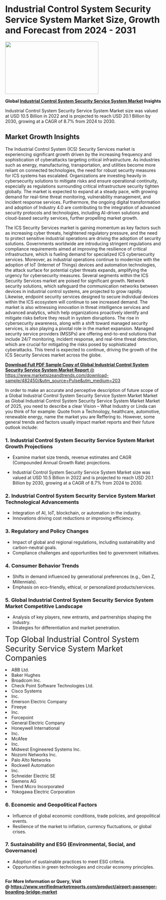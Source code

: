 <H1>Industrial Control System Security Service System Market Size, Growth and Forecast from 2024 - 2031</H1><img class="aligncenter size-medium wp-image-584254" src="https://thirdeyenews.in/wp-content/uploads/2024/09/Global-Market-Research-300x168.jpeg" alt="" width="300" height="168" /><p><strong>Global&nbsp;<a href="https://www.marketsizeandtrends.com/download-sample/482450/&amp;utm_source=Pulse&amp;utm_medium=203">Industrial Control System Security Service System Market</a> Insights</strong></p><p>Industrial Control System Security Service System Market size was valued at USD 10.5 Billion in 2022 and is projected to reach USD 20.1 Billion by 2030, growing at a CAGR of 8.7% from 2024 to 2030.</p><p><h2>Market Growth Insights</h2> <p>The Industrial Control System (ICS) Security Services market is experiencing significant growth driven by the increasing frequency and sophistication of cyberattacks targeting critical infrastructure. As industries such as energy, manufacturing, transportation, and utilities become more reliant on connected technologies, the need for robust security measures for ICS systems has escalated. Organizations are investing heavily in cybersecurity solutions to mitigate risks and ensure operational continuity, especially as regulations surrounding critical infrastructure security tighten globally. The market is expected to expand at a steady pace, with growing demand for real-time threat monitoring, vulnerability management, and incident response services. Furthermore, the ongoing digital transformation and adoption of Industry 4.0 are contributing to the integration of advanced security protocols and technologies, including AI-driven solutions and cloud-based security services, further propelling market growth.</p> <p><a href="#"></a></p> <p>The ICS Security Services market is gaining momentum as key factors such as increasing cyber threats, heightened regulatory pressure, and the need to protect sensitive industrial operations are driving the adoption of security solutions. Governments worldwide are introducing stringent regulations and compliance requirements aimed at improving the resilience of critical infrastructure, which is fueling demand for specialized ICS cybersecurity services. Moreover, as industrial operations continue to modernize with the adoption of IoT (Internet of Things) devices and automation technologies, the attack surface for potential cyber threats expands, amplifying the urgency for cybersecurity measures. Several segments within the ICS Security Services market are poised for significant growth. Network security solutions, which safeguard the communication networks between devices in industrial control systems, are projected to grow rapidly. Likewise, endpoint security services designed to secure individual devices within the ICS ecosystem will continue to see increased demand. The market is also witnessing innovation in threat intelligence services and advanced analytics, which help organizations proactively identify and mitigate risks before they result in system disruptions. The rise in cybersecurity awareness, along with a shift toward managed security services, is also playing a pivotal role in the market expansion. Managed security service providers (MSSPs) are offering end-to-end solutions that include 24/7 monitoring, incident response, and real-time threat detection, which are crucial for mitigating the risks posed by sophisticated cyberattacks. This trend is expected to continue, driving the growth of the ICS Security Services market across the globe.</p> <p><a href="#"></p><p><span class=""><strong>Download Full PDF Sample Copy of Global Industrial Control System Security Service System Market Report</strong> @ <a href="https://www.marketsizeandtrends.com/download-sample/482450/&amp;utm_source=Pulse&amp;utm_medium=203" target="_blank">https://www.marketsizeandtrends.com/download-sample/482450/&amp;utm_source=Pulse&amp;utm_medium=203</a></span></p><p>In order to make an accurate and perceptive description of future scope of a Global&nbsp;Industrial Control System Security Service System Market Market as Global&nbsp;Industrial Control System Security Service System Market Market of 2025, you need to describe a clear Vision &ndash; What Industry or Linda can you think of for example: Quote from a Technology, healthcare, automotive, renewable energy, name the market you are Reffering to. However, some general trends and factors usually impact market reports and their future outlook include:</p><h3>1.&nbsp;<strong>Industrial Control System Security Service System Market Growth Projections</strong></h3><ul><li>Examine market size trends, revenue estimates and CAGR (Compounded Annual Growth Rate) projections.</li><li><p>Industrial Control System Security Service System Market size was valued at USD 10.5 Billion in 2022 and is projected to reach USD 20.1 Billion by 2030, growing at a CAGR of 8.7% from 2024 to 2030.</p></li></ul><h3>2.&nbsp;<strong>Industrial Control System Security Service System Market Technological Advancements</strong></h3><ul><li>Integration of AI, IoT, blockchain, or automation in the industry.</li><li>Innovations driving cost reductions or improving efficiency.</li></ul><h3>3.&nbsp;<strong>Regulatory and Policy Changes</strong></h3><ul><li>Impact of global and regional regulations, including sustainability and carbon-neutral goals.</li><li>Compliance challenges and opportunities tied to government initiatives.</li></ul><h3>4.&nbsp;<strong>Consumer Behavior Trends</strong></h3><ul><li>Shifts in demand influenced by generational preferences (e.g., Gen Z, Millennials).</li><li>Emphasis on eco-friendly, ethical, or personalized products/services.</li></ul><h3>5.&nbsp;<strong>Global Industrial Control System Security Service System Market Competitive Landscape</strong></h3><ul><li>Analysis of key players, new entrants, and partnerships shaping the industry.</li><li>Strategies for differentiation and market penetration.</li></ul><p data-pm-slice="1 1 []"><span style="color: inherit; font-family: inherit; font-size: 25px;">Top Global Industrial Control System Security Service System Market Companies</span></p><div class="" data-test-id=""><p><li>ABB Ltd.</li><li> Baker Hughes</li><li> Broadcom Inc.</li><li> Check Point Software Technologies Ltd.</li><li> Cisco Systems</li><li> Inc.</li><li> Emerson Electric Company</li><li> Fireeye</li><li> Inc.</li><li> Forcepoint</li><li> General Electric Company</li><li> Honeywell International</li><li> Inc.</li><li> McAfee</li><li> Inc.</li><li> Midwest Engineered Systems Inc.</li><li> Nozomi Networks Inc.</li><li> Palo Alto Networks</li><li> Rockwell Automation</li><li> Inc.</li><li> Schneider Electric SE</li><li> Siemens AG</li><li> Trend Micro Incorporated</li><li> Yokogawa Electric Corporation</li></p></div><h3>6.&nbsp;<strong>Economic and Geopolitical Factors</strong></h3><ul><li>Influence of global economic conditions, trade policies, and geopolitical events.</li><li>Resilience of the market to inflation, currency fluctuations, or global crises.</li></ul><h3>7.&nbsp;<strong>Sustainability and ESG (Environmental, Social, and Governance)</strong></h3><ul><li>Adoption of sustainable practices to meet ESG criteria.</li><li>Opportunities in green technologies and circular economy principles.</li></ul><h2><strong style="font-size: 14px;">For More Information or Query, Visit @&nbsp;</strong><a style="background-color: #ffffff; font-size: 14px;" href="https://www.marketsizeandtrends.com/report/industrial-control-system-security-service-system-market/" target="_blank">https://www.verifiedmarketreports.com/product/airport-passenger-boarding-bridge-market</a></h2>
